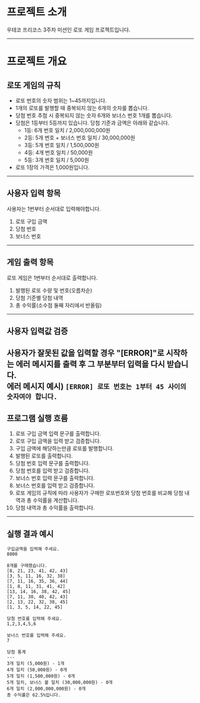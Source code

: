 # 프로젝트 소개
우테코 프리코스 3주차 미션인 로또 게임 프로젝트입니다.

---
# 프로젝트 개요

## 로또 게임의 규칙
- 로또 번호의 숫자 범위는 1~45까지입니다.
- 1개의 로또를 발행할 때 중복되지 않는 6개의 숫자를 뽑습니다.
- 당첨 번호 추첨 시 중복되지 않는 숫자 6개와 보너스 번호 1개를 뽑습니다.
- 당첨은 1등부터 5등까지 있습니다. 당첨 기준과 금액은 아래와 같습니다.
    - 1등: 6개 번호 일치 / 2,000,000,000원
    - 2등: 5개 번호 + 보너스 번호 일치 / 30,000,000원
    - 3등: 5개 번호 일치 / 1,500,000원
    - 4등: 4개 번호 일치 / 50,000원
    - 5등: 3개 번호 일치 / 5,000원
- 로또 1장의 가격은 1,000원입니다.
---
## 사용자 입력 항목
사용자는 1번부터 순서대로 입력해야합니다.
1. 로또 구입 금액 
2. 당첨 번호
3. 보너스 번호
---
## 게임 출력 항목
로또 게임은 1번부터 순서대로 출력합니다.
1. 발행된 로또 수량 및 번호(오름차순)
2. 당첨 기준별 당첨 내역
3. 총 수익률(소수점 둘째 자리에서 반올림)
---
## 사용자 입력값 검증
사용자가 잘못된 값을 입력할 경우 "[ERROR]"로 시작하는 에러 메시지를 출력 후 그 부분부터 입력을 다시 받습니다.<br>
에러 메시지 예시) `[ERROR] 로또 번호는 1부터 45 사이의 숫자여야 합니다.`
---
## 프로그램 실행 흐름
1. 로또 구입 금액 입력 문구를 출력합니다.
2. 로또 구입 금액을 입력 받고 검증합니다.
3. 구입 금액에 해당하는만큼 로또를 발행합니다.
4. 발행된 로또를 출력합니다.
5. 당첨 번호 입력 문구를 출력합니다.
6. 당첨 번호를 입력 받고 검증합니다.
7. 보너스 번호 입력 문구를 출력합니다.
8. 보너스 번호를 입력 받고 검증합니다.
9. 로또 게임의 규칙에 따라 사용자가 구매한 로또번호와 당첨 번호를 비교해 당첨 내역과 총 수익률을 계산합니다.
10. 당첨 내역과 총 수익률을 출력합니다.
---
## 실행 결과 예시
```
구입금액을 입력해 주세요.
8000

8개를 구매했습니다.
[8, 21, 23, 41, 42, 43] 
[3, 5, 11, 16, 32, 38] 
[7, 11, 16, 35, 36, 44] 
[1, 8, 11, 31, 41, 42] 
[13, 14, 16, 38, 42, 45] 
[7, 11, 30, 40, 42, 43] 
[2, 13, 22, 32, 38, 45] 
[1, 3, 5, 14, 22, 45]

당첨 번호를 입력해 주세요.
1,2,3,4,5,6

보너스 번호를 입력해 주세요.
7

당첨 통계
---
3개 일치 (5,000원) - 1개
4개 일치 (50,000원) - 0개
5개 일치 (1,500,000원) - 0개
5개 일치, 보너스 볼 일치 (30,000,000원) - 0개
6개 일치 (2,000,000,000원) - 0개
총 수익률은 62.5%입니다.
```